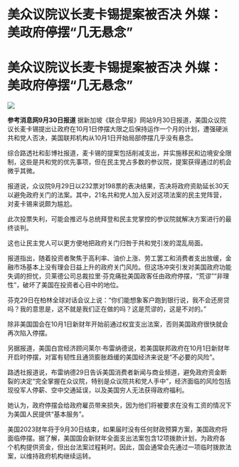 # 美众议院议长麦卡锡提案被否决 外媒：美政府停摆“几无悬念”

# 美众议院议长麦卡锡提案被否决 外媒：美政府停摆“几无悬念”

![](https://inews.gtimg.com/om_bt/Oy4pRsiR0IfdddoxFMBr_XFRjWxMEA3m0SOTNXbwGC7KsAA/1000)

**参考消息网9月30日报道**
据新加坡《联合早报》网站9月30日报道，美国众议院议长麦卡锡提出让政府在10月1日停摆大限之后保持运作一个月的计划，遭强硬派共和党人否决，美国联邦机构从10月1日开始局部停摆几乎没有悬念。

综合路透社和彭博社报道，麦卡锡的提案包括削减支出，并实施移民和边境安全限制，这些是共和党的优先事项，但在民主党占多数的参议院，提案获得通过的机会微乎其微。

报道说，众议院9月29日以232票对198票的表决结果，否决将政府资助延长30天以避免政府关门的法案。其中，21名共和党人加入反对这项法案的民主党阵营，对麦卡锡来说颇为尴尬。

此次投票失利，可能会推迟与总统拜登和民主党掌控的参议院就解决方案进行的最终谈判。

这也让民主党人可以更方便地把政府关门归咎于共和党引发的混乱局面。

报道指出，随着投资者聚焦于高利率、油价上涨、劳工罢工和消费者支出放缓，金融市场基本上没有理会日益上升的政府关门风险。但这场冲突引发对美国政府功能失调的担忧，贝莱德公司总裁拉里·芬克痛批美国政客任由政府停摆，“荒谬”“非理性”，破坏了美国在投资者心目中的地位。

芬克29日在柏林全球对话会议上说：“你们能想象客户跑到银行说，我不会还房贷吗？我的意思是，这不就是我们正在做的吗？这是荒谬的，这是不对的。”

除非美国国会在10月1日新财年开始前通过权宜支出法案，否则美国政府很快就会再次陷入停摆。

另据报道，美国白宫经济顾问莱尔·布雷纳德说，若美国联邦政府在10月1日新财年开启时停摆，对富有韧性且通货膨胀趋缓的美国经济来说是“不必要的风险”。

路透社报道说，布雷纳德29日告诉美国消费者新闻与商业频道，避免政府资金断裂的决定“完全掌握在众议院，特别是众议院共和党人手中”，经济面临的风险包括现役军人停薪、空中交通延误，以及美国穷人无法获得政府福利。

她认为，政府停摆会给政府雇员带来损失，因为他们将被要求在没有工资的情况下为美国人民提供“基本服务”。

美国2023财年将于9月30日结束，如果届时没有任何财政预算方案，美国政府将面临停摆。据了解，美国国会新财年全面支出法案包含12项拨款计划，为政府各个机构提供资金，但出台法案过程耗时。因此，国会通常会先通过一项临时拨款法案，以维持政府机构继续运转。

